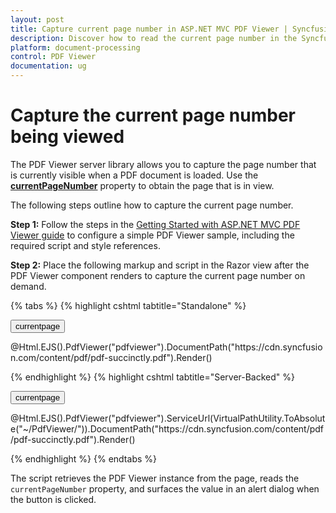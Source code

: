 ```yaml
---
layout: post
title: Capture current page number in ASP.NET MVC PDF Viewer | Syncfusion
description: Discover how to read the current page number in the Syncfusion ASP.NET MVC PDF Viewer using built-in properties.
platform: document-processing
control: PDF Viewer
documentation: ug
---
```


# Capture the current page number being viewed

The PDF Viewer server library allows you to capture the page number that is currently visible when a PDF document is loaded. Use the [**currentPageNumber**](https://help.syncfusion.com/cr/aspnetmvc-js2/syncfusion.ej2.pdfviewer.pdfviewer.html#Syncfusion_EJ2_PdfViewer_PdfViewer_CurrentPageNumber) property to obtain the page that is in view.

The following steps outline how to capture the current page number.

**Step 1:** Follow the steps in the [Getting Started with ASP.NET MVC PDF Viewer guide](https://help.syncfusion.com/document-processing/pdf/pdf-viewer/asp-net-mvc/getting-started) to configure a simple PDF Viewer sample, including the required script and style references.

**Step 2:** Place the following markup and script in the Razor view after the PDF Viewer component renders to capture the current page number on demand.


{% tabs %}
{% highlight cshtml tabtitle="Standalone" %}

<button onclick="currentPage()">currentpage</button>

<div id="e-pv-e-sign-pdfViewer-div">
    @Html.EJS().PdfViewer("pdfviewer").DocumentPath("https://cdn.syncfusion.com/content/pdf/pdf-succinctly.pdf").Render()
</div>

<script>
    function currentPage() {
        var viewer = document.getElementById('pdfviewer').ej2_instances[0];
        var pageNumber = viewer.currentPageNumber;
        alert("current page number is" + pageNumber);
    }
</script>

{% endhighlight %}
{% highlight cshtml tabtitle="Server-Backed" %}

<button onclick="currentPage()">currentpage</button>

<div id="e-pv-e-sign-pdfViewer-div">
    @Html.EJS().PdfViewer("pdfviewer").ServiceUrl(VirtualPathUtility.ToAbsolute("~/PdfViewer/")).DocumentPath("https://cdn.syncfusion.com/content/pdf/pdf-succinctly.pdf").Render()
</div>

<script>
    function currentPage() {
        var viewer = document.getElementById('pdfviewer').ej2_instances[0];
        var pageNumber = viewer.currentPageNumber;
        alert("current page number is" + pageNumber);
    }
</script>

{% endhighlight %}
{% endtabs %}

The script retrieves the PDF Viewer instance from the page, reads the `currentPageNumber` property, and surfaces the value in an alert dialog when the button is clicked.
